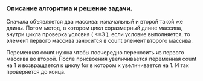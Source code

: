 ### Описание алгоритма и решение задачи.

Сначала объявляется два массива: изначальный и второй такой же длины. Потом метод, в котором цикл соразмерный длине массива, внутри цикла проверка условия ( <=3 ), если условие выполняется, то элемент первого массива заносится в count элемент второго массива. 

Переменная count нужна чтобы поочередно переносить из первого массива во второй. После присвоения увеличивается переменная count на 1 и возвращается к циклу for в котором x увеличивается на 1. И так проверяется до конца.

